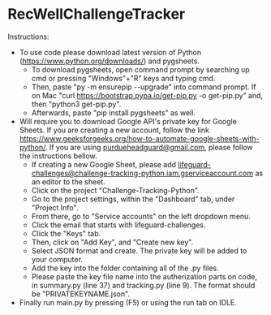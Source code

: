 # RecWellChallengeTracker
Instructions:
* To use code please download latest version of Python (https://www.python.org/downloads/) and pygsheets.
  * To download pygsheets, open command prompt by searching up cmd or pressing "Windows"+"R" keys and typing cmd. 
  * Then, paste "py -m ensurepip --upgrade" into command prompt. If on Mac "curl https://bootstrap.pypa.io/get-pip.py -o get-pip.py" and, then "python3 get-pip.py".
  * Afterwards, paste "pip install pygsheets" as well. 
* Will require you to download Google API's private key for Google Sheets. If you are creating a new account, follow the link https://www.geeksforgeeks.org/how-to-automate-google-sheets-with-python/. If you are using purdueheadguard@gmail.com, please follow the instructions bellow. 
  * If creating a new Google Sheet, please add lifeguard-challenges@challenge-tracking-python.iam.gserviceaccount.com as an editor to the sheet.
  * Click on the project "Challenge-Tracking-Python".
  * Go to the project settings, within the "Dashboard" tab, under "Project Info".
  * From there, go to "Service accounts" on the left dropdown menu.
  * Click the email that starts with lifeguard-challenges.
  * Click the "Keys" tab.
  * Then, click on "Add Key", and "Create new key".
  * Select JSON format and create. The private key will be added to your computer.
  * Add the key into the folder containing all of the .py files. 
  * Please paste the key file name into the autherization parts on code, in summary.py (line 37) and tracking.py (line 9). The format should be "PRIVATEKEYNAME.json". 
* Finally run main.py by pressing (F5) or using the run tab on IDLE.
